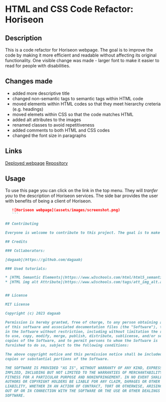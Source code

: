 # HTML and CSS Code Refactor: Horiseon 

## Description

This is a code refactor for Horiseon webpage. The goal is to improve the code by making it more efficient and readable without affecting its original functionality.
One visible change was made - larger font to make it easier to read for people with disabilities. 

## Changes made
* added more descriptive title
* changed non-semantic tags to semantic tags within HTML code
* moved elements within HTML codes so that they meet hierarchy creteria (e.g. headings)
* moved elemets within CSS so that the code matches HTML
* added alt attributes to the images
* renamed classes to avoid repetitiveness
* added comments to both HTML and CSS codes
* changed the font size in paragraphs

## Links

[Deployed webpage](https://dagaab.github.io/code-refactor-horiseon/)
[Repository](https://github.com/dagaab/code-refactor-horiseon)

## Usage

To use this page you can click on the link in the top menu. They will *tranfer you* to the description of Horiseon services. The side bar provides the user with benefits of being a client of Horiseon.

 ```md
    ![Horiseon webpage](assets/images/screenshot.png)
    ```

## Contributing

Everyone is welcome to contribute to this project. The goal is to make the code clearer, more efficient and accessible. Please use a new branch if you want to contribute.

## Credits

### Collaborators:

[dagaab](https://github.com/dagaab)

### Used tutorials:

* [HTML Semantic Elements](https://www.w3schools.com/html/html5_semantic_elements.asp)
* [HTML img alt Attribute](https://www.w3schools.com/tags/att_img_alt.asp)


## License

MIT License

Copyright (c) 2023 dagaab

Permission is hereby granted, free of charge, to any person obtaining a copy
of this software and associated documentation files (the "Software"), to deal
in the Software without restriction, including without limitation the rights
to use, copy, modify, merge, publish, distribute, sublicense, and/or sell
copies of the Software, and to permit persons to whom the Software is
furnished to do so, subject to the following conditions:

The above copyright notice and this permission notice shall be included in all
copies or substantial portions of the Software.

THE SOFTWARE IS PROVIDED "AS IS", WITHOUT WARRANTY OF ANY KIND, EXPRESS OR
IMPLIED, INCLUDING BUT NOT LIMITED TO THE WARRANTIES OF MERCHANTABILITY,
FITNESS FOR A PARTICULAR PURPOSE AND NONINFRINGEMENT. IN NO EVENT SHALL THE
AUTHORS OR COPYRIGHT HOLDERS BE LIABLE FOR ANY CLAIM, DAMAGES OR OTHER
LIABILITY, WHETHER IN AN ACTION OF CONTRACT, TORT OR OTHERWISE, ARISING FROM,
OUT OF OR IN CONNECTION WITH THE SOFTWARE OR THE USE OR OTHER DEALINGS IN THE
SOFTWARE.
